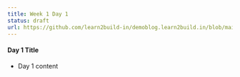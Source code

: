```yaml
---
title: Week 1 Day 1
status: draft
url: https://github.com/learn2build-in/demoblog.learn2build.in/blob/main/html/Week%201/day1.md
---
```


#### Day 1 Title
* Day 1 content
